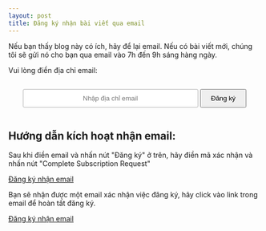 ```yaml
---
layout: post
title: Đăng ký nhận bài viết qua email
---
```

<p>Nếu bạn thấy blog này có ích, hãy để lại email. Nếu có bài viết mới, chúng tôi sẽ gửi nó cho bạn qua email vào 7h đến 9h sáng hàng ngày.</p>
<p>Vui lòng điền địa chỉ email:</p>
   
<form style="text-align:center;" action="https://feedburner.google.com/fb/a/mailverify" method="post" target="popupwindow" onsubmit="window.open('https://feedburner.google.com/fb/a/mailverify?uri=laptrinhcuocsong', 'popupwindow', 'scrollbars=yes,width=550,height=520');return true">
<input type="text" style="/* width:140px */padding: 10px 20px;text-align: center;border: 1px solid #b1b1b1;border-radius: 3px;width: 90%;max-width: 350px;" name="email" placeholder="Nhập địa chỉ email">
<input type="hidden" value="laptrinhcuocsong" name="uri"><input type="hidden" name="loc" value="en_US">
<input type="submit" value="Đăng ký" style="
    padding: 9px 20px;
    cursor: pointer;
    margin-top: 15px;
    margin-bottom: 15px;
"><p></p>
</form>

## Hướng dẫn kích hoạt nhận email:

Sau khi điền email và nhấn nút "Đăng ký" ở trên, hãy điền mã xác nhận và nhấn nút "Complete Subscription Request"

[Đăng ký nhận email](images/nhan-email-1.png)

Bạn sẽ nhận được một email xác nhận việc đăng ký, hãy click vào link trong email để hoàn tất đăng ký.

[Đăng ký nhận email](images/nhan-email-2.png)
